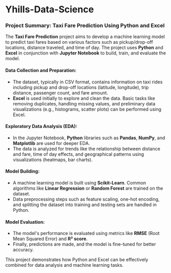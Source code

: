 # Yhills-Data-Science
### Project Summary: Taxi Fare Prediction Using Python and Excel

The **Taxi Fare Prediction** project aims to develop a machine learning model to predict taxi fares based on various factors such as pickup/drop-off locations, distance traveled, and time of day. The project uses **Python** and **Excel** in conjunction with **Jupyter Notebook** to build, train, and evaluate the model.

#### Data Collection and Preparation:
- The dataset, typically in CSV format, contains information on taxi rides including pickup and drop-off locations (latitude, longitude), trip distance, passenger count, and fare amount.
- **Excel** is used initially to explore and clean the data. Basic tasks like removing duplicates, handling missing values, and preliminary data visualizations (e.g., histograms, scatter plots) can be performed using Excel.

#### Exploratory Data Analysis (EDA):
- In the Jupyter Notebook, **Python** libraries such as **Pandas**, **NumPy**, and **Matplotlib** are used for deeper EDA.
- The data is analyzed for trends like the relationship between distance and fare, time of day effects, and geographical patterns using visualizations (heatmaps, bar charts).

#### Model Building:
- A machine learning model is built using **Scikit-Learn**. Common algorithms like **Linear Regression** or **Random Forest** are trained on the dataset.
- Data preprocessing steps such as feature scaling, one-hot encoding, and splitting the dataset into training and testing sets are handled in Python.

#### Model Evaluation:
- The model's performance is evaluated using metrics like **RMSE** (Root Mean Squared Error) and **R² score**.
- Finally, predictions are made, and the model is fine-tuned for better accuracy.

This project demonstrates how Python and Excel can be effectively combined for data analysis and machine learning tasks.
